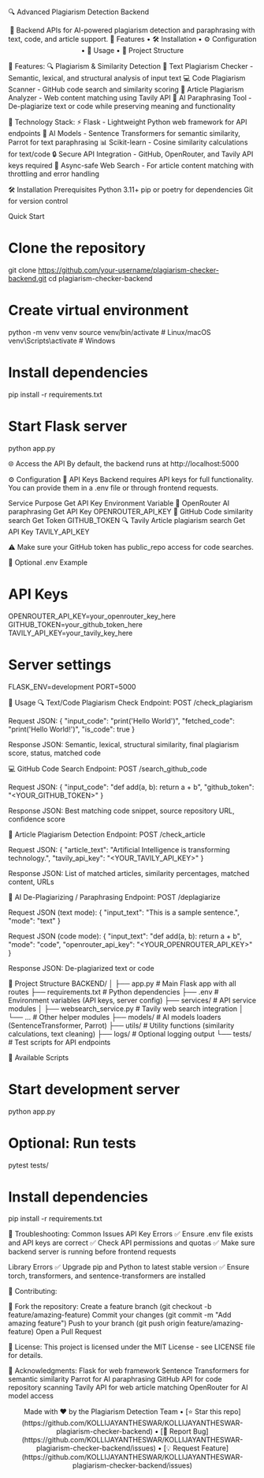 🔍 Advanced Plagiarism Detection Backend
<div align="center">

🚀 Backend APIs for AI-powered plagiarism detection and paraphrasing with text, code, and article support.
🌟 Features
 • 🛠️ Installation
 • ⚙️ Configuration
 • 📖 Usage
 • 🐍 Project Structure

</div>
🌟 Features:
🔍 Plagiarism & Similarity Detection
📝 Text Plagiarism Checker - Semantic, lexical, and structural analysis of input text
💻 Code Plagiarism Scanner - GitHub code search and similarity scoring
📄 Article Plagiarism Analyzer - Web content matching using Tavily API
🔄 AI Paraphrasing Tool - De-plagiarize text or code while preserving meaning and functionality

🚀 Technology Stack:
⚡ Flask - Lightweight Python web framework for API endpoints
🤖 AI Models - Sentence Transformers for semantic similarity, Parrot for text paraphrasing
📊 Scikit-learn - Cosine similarity calculations for text/code
🔒 Secure API Integration - GitHub, OpenRouter, and Tavily API keys required
🧪 Async-safe Web Search - For article content matching with throttling and error handling


🛠️ Installation
Prerequisites
Python 3.11+
pip or poetry for dependencies
Git for version control

Quick Start
# Clone the repository
git clone https://github.com/your-username/plagiarism-checker-backend.git
cd plagiarism-checker-backend

# Create virtual environment
python -m venv venv
source venv/bin/activate  # Linux/macOS
venv\Scripts\activate     # Windows

# Install dependencies
pip install -r requirements.txt

# Start Flask server
python app.py

🌐 Access the API
By default, the backend runs at http://localhost:5000

⚙️ Configuration
🔑 API Keys
Backend requires API keys for full functionality. You can provide them in a .env file or through frontend requests.

Service	Purpose	Get API Key	Environment Variable
🤖 OpenRouter	AI paraphrasing	Get API Key
	OPENROUTER_API_KEY
🐙 GitHub	Code similarity search	Get Token
	GITHUB_TOKEN
🔍 Tavily	Article plagiarism search	Get API Key
	TAVILY_API_KEY

⚠️ Make sure your GitHub token has public_repo access for code searches.

🔧 Optional .env Example
# API Keys
OPENROUTER_API_KEY=your_openrouter_key_here
GITHUB_TOKEN=your_github_token_here
TAVILY_API_KEY=your_tavily_key_here

# Server settings
FLASK_ENV=development
PORT=5000

📖 Usage
🔍 Text/Code Plagiarism Check
Endpoint: POST /check_plagiarism

Request JSON:
{
  "input_code": "print('Hello World')",
  "fetched_code": "print('Hello World!')",
  "is_code": true
}

Response JSON: Semantic, lexical, structural similarity, final plagiarism score, status, matched code

💻 GitHub Code Search
Endpoint: POST /search_github_code

Request JSON:
{
  "input_code": "def add(a, b): return a + b",
  "github_token": "<YOUR_GITHUB_TOKEN>"
}

Response JSON: Best matching code snippet, source repository URL, confidence score

📄 Article Plagiarism Detection
Endpoint: POST /check_article

Request JSON:
{
  "article_text": "Artificial Intelligence is transforming technology.",
  "tavily_api_key": "<YOUR_TAVILY_API_KEY>"
}

Response JSON: List of matched articles, similarity percentages, matched content, URLs

🔄 AI De-Plagiarizing / Paraphrasing
Endpoint: POST /deplagiarize

Request JSON (text mode):
{
  "input_text": "This is a sample sentence.",
  "mode": "text"
}


Request JSON (code mode):
{
  "input_text": "def add(a, b): return a + b",
  "mode": "code",
  "openrouter_api_key": "<YOUR_OPENROUTER_API_KEY>"
}


Response JSON: De-plagiarized text or code

🐍 Project Structure
BACKEND/
│
├── app.py                     # Main Flask app with all routes
├── requirements.txt           # Python dependencies
├── .env                       # Environment variables (API keys, server config)
├── services/                  # API service modules
│   ├── websearch_service.py   # Tavily web search integration
│   └── ...                    # Other helper modules
├── models/                    # AI models loaders (SentenceTransformer, Parrot)
├── utils/                     # Utility functions (similarity calculations, text cleaning)
├── logs/                      # Optional logging output
└── tests/                     # Test scripts for API endpoints

🚀 Available Scripts
# Start development server
python app.py

# Optional: Run tests
pytest tests/

# Install dependencies
pip install -r requirements.txt

🐛 Troubleshooting:
Common Issues
API Key Errors
✅ Ensure .env file exists and API keys are correct
✅ Check API permissions and quotas
✅ Make sure backend server is running before frontend requests

Library Errors
✅ Upgrade pip and Python to latest stable version
✅ Ensure torch, transformers, and sentence-transformers are installed

🤝 Contributing:

🍴 Fork the repository:
Create a feature branch (git checkout -b feature/amazing-feature)
Commit your changes (git commit -m "Add amazing feature")
Push to your branch (git push origin feature/amazing-feature)
Open a Pull Request

📄 License:
This project is licensed under the MIT License - see LICENSE
 file for details.

🙏 Acknowledgments:
Flask for web framework
Sentence Transformers for semantic similarity
Parrot for AI paraphrasing
GitHub API for code repository scanning
Tavily API for web article matching
OpenRouter for AI model access

<div align="center">
Made with ❤️ by the Plagiarism Detection Team
• [⭐ Star this repo](https://github.com/KOLLIJAYANTHESWAR/KOLLIJAYANTHESWAR-plagiarism-checker-backend) 
• [🐛 Report Bug](https://github.com/KOLLIJAYANTHESWAR/KOLLIJAYANTHESWAR-plagiarism-checker-backend/issues) 
• [💡 Request Feature](https://github.com/KOLLIJAYANTHESWAR/KOLLIJAYANTHESWAR-plagiarism-checker-backend/issues)

</div>